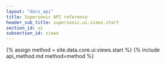 ```yaml
---
layout: "docs_api"
title: Supersonic API reference
header_sub_title: supersonic.ui.views.start
section_id: ui
subsection_id: views
---
```


{% assign method = site.data.core.ui.views.start %}
{% include api_method.md method=method %}
